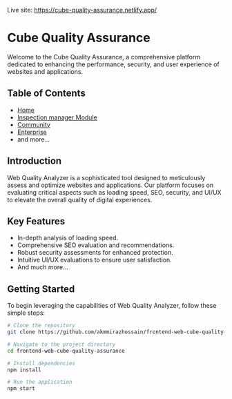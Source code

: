 Live site: https://cube-quality-assurance.netlify.app/

# Cube Quality Assurance

Welcome to the Cube Quality Assurance, a comprehensive platform dedicated to enhancing the performance, security, and user experience of websites and applications.

## Table of Contents
- [Home](https://cube-quality-assurance.netlify.app/)
- [Inspection manager Module](https://cube-quality-assurance.netlify.app/inspection-manager-module)
- [Community](https://cube-quality-assurance.netlify.app/community)
- [Enterprise](https://cube-quality-assurance.netlify.app/enterprise)
- and more...

## Introduction

Web Quality Analyzer is a sophisticated tool designed to meticulously assess and optimize websites and applications. Our platform focuses on evaluating critical aspects such as loading speed, SEO, security, and UI/UX to elevate the overall quality of digital experiences.


## Key Features

- In-depth analysis of loading speed.
- Comprehensive SEO evaluation and recommendations.
- Robust security assessments for enhanced protection.
- Intuitive UI/UX evaluations to ensure user satisfaction.
- And much more...

## Getting Started

To begin leveraging the capabilities of Web Quality Analyzer, follow these simple steps:

```bash
# Clone the repository
git clone https://github.com/akmmirazhossain/frontend-web-cube-quality-assurance

# Navigate to the project directory
cd frontend-web-cube-quality-assurance

# Install dependencies
npm install

# Run the application
npm start
